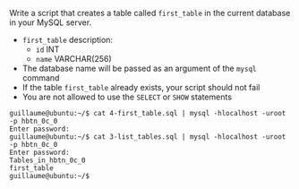 Write a script that creates a table called ```first_table``` in the current database in your MySQL server.
- ```first_table``` description:
	- ```id``` INT
	- ```name``` VARCHAR(256)
- The database name will be passed as an  argument of the ```mysql``` command
- If the table ```first_table``` already exists, your script should not fail
- You are not allowed to use the ```SELECT``` or ```SHOW``` statements
```
guillaume@ubuntu:~/$ cat 4-first_table.sql | mysql -hlocalhost -uroot -p hbtn_0c_0
Enter password: 
guillaume@ubuntu:~/$ cat 3-list_tables.sql | mysql -hlocalhost -uroot -p hbtn_0c_0
Enter password: 
Tables_in_hbtn_0c_0
first_table
guillaume@ubuntu:~/$
```
